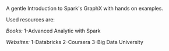 
A gentle Introduction to Spark's GraphX with hands on examples.

Used resources are:

_Books:_
1-Advanced Analytic with Spark

_Websites:_
1-Databricks 
2-Coursera
3-Big Data University
